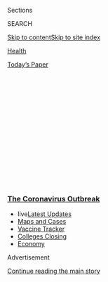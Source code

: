 <div id="app">

<div>

<div>

<div>

<div class="NYTAppHideMasthead css-1q2w90k e1suatyy0">

<div class="section css-ui9rw0 e1suatyy2">

<div class="css-eph4ug er09x8g0">

<div class="css-6n7j50">

</div>

<span class="css-1dv1kvn">Sections</span>

<div class="css-10488qs">

<span class="css-1dv1kvn">SEARCH</span>

</div>

[Skip to content](#site-content)[Skip to site
index](#site-index)

</div>

<div id="masthead-section-label" class="css-1wr3we4 eaxe0e00">

[Health](https://www.nytimes3xbfgragh.onion/section/health)

</div>

<div class="css-10698na e1huz5gh0">

</div>

</div>

<div id="masthead-bar-one" class="section hasLinks css-15hmgas e1csuq9d3">

<div class="css-uqyvli e1csuq9d0">

</div>

<div class="css-1uqjmks e1csuq9d1">

</div>

<div class="css-9e9ivx">

[](https://myaccount.nytimes3xbfgragh.onion/auth/login?response_type=cookie&client_id=vi)

</div>

<div class="css-1bvtpon e1csuq9d2">

[Today’s
Paper](https://www.nytimes3xbfgragh.onion/section/todayspaper)

</div>

</div>

</div>

</div>

<div data-aria-hidden="false">

<div id="site-content" data-role="main">

<div>

<div class="css-1aor85t" style="opacity:0.000000001;z-index:-1;visibility:hidden">

<div class="css-1hqnpie">

<div class="css-epjblv">

<span class="css-17xtcya">[Health](/section/health)</span><span class="css-x15j1o">|</span><span class="css-fwqvlz">‘It’s
Kitchen Sink Time’: Fast, Less-Accurate Coronavirus Tests May Be Good
Enough</span>

</div>

<div class="css-k008qs">

<div class="css-1iwv8en">

<span class="css-18z7m18"></span>

<div>

</div>

</div>

<span class="css-1n6z4y">https://nyti.ms/3fA2tMg</span>

<div class="css-1705lsu">

<div class="css-4xjgmj">

<div class="css-4skfbu" data-role="toolbar" data-aria-label="Social Media Share buttons, Save button, and Comments Panel with current comment count" data-testid="share-tools">

  - 
  - 
  - 
  - 
    
    <div class="css-6n7j50">
    
    </div>

  - 
  - 

</div>

</div>

</div>

</div>

</div>

</div>

<div class="css-13pd83m">

<div class="css-l9svim">

### [<span class="css-pa1jbp"><span class="css-1rxm0ex">The Coronavirus</span><span class="css-1rxm0ex"> Outbreak</span></span>](https://www.nytimes3xbfgragh.onion/news-event/coronavirus?name=styln-coronavirus-national&region=TOP_BANNER&variant=undefined&block=storyline_menu_recirc&action=click&pgtype=Article&impression_id=bdaebe10-e386-11ea-89f5-73e141fcc61b)

  - <span class="css-ousu42"><span class="css-12clwdu">live</span>[Latest
    Updates](https://www.nytimes3xbfgragh.onion/2020/08/20/world/coronavirus-covid.html?name=styln-coronavirus-national&region=TOP_BANNER&variant=undefined&block=storyline_menu_recirc&action=click&pgtype=Article&impression_id=bdaebe11-e386-11ea-89f5-73e141fcc61b)</span>
  - <span class="css-ousu42">[Maps and
    Cases](https://www.nytimes3xbfgragh.onion/interactive/2020/us/coronavirus-us-cases.html?name=styln-coronavirus-national&region=TOP_BANNER&variant=undefined&block=storyline_menu_recirc&action=click&pgtype=Article&impression_id=bdaebe12-e386-11ea-89f5-73e141fcc61b)</span>
  - <span class="css-ousu42">[Vaccine
    Tracker](https://www.nytimes3xbfgragh.onion/interactive/2020/science/coronavirus-vaccine-tracker.html?name=styln-coronavirus-national&region=TOP_BANNER&variant=undefined&block=storyline_menu_recirc&action=click&pgtype=Article&impression_id=bdaebe13-e386-11ea-89f5-73e141fcc61b)</span>
  - <span class="css-ousu42">[Colleges
    Closing](https://www.nytimes3xbfgragh.onion/2020/08/19/us/colleges-closing-covid.html?name=styln-coronavirus-national&region=TOP_BANNER&variant=undefined&block=storyline_menu_recirc&action=click&pgtype=Article&impression_id=bdaebe14-e386-11ea-89f5-73e141fcc61b)</span>
  - <span class="css-ousu42">[Economy](https://www.nytimes3xbfgragh.onion/live/2020/08/20/business/stock-market-today-coronavirus?name=styln-coronavirus-national&region=TOP_BANNER&variant=undefined&block=storyline_menu_recirc&action=click&pgtype=Article&impression_id=bdaee520-e386-11ea-89f5-73e141fcc61b)</span>

</div>

</div>

<div id="top-wrapper" class="css-1sy8kpn">

<div id="top-slug" class="css-l9onyx">

Advertisement

</div>

[Continue reading the main
story](#after-top)

<div class="ad top-wrapper" style="text-align:center;height:100%;display:block;min-height:250px">

<div id="top" class="place-ad" data-position="top" data-size-key="top">

</div>

</div>

<div id="after-top">

</div>

</div>

<div>

<div id="sponsor-wrapper" class="css-1hyfx7x">

<div id="sponsor-slug" class="css-19vbshk">

Supported by

</div>

[Continue reading the main
story](#after-sponsor)

<div id="sponsor" class="ad sponsor-wrapper" style="text-align:center;height:100%;display:block">

</div>

<div id="after-sponsor">

</div>

</div>

<div class="css-186x18t">

</div>

<div class="css-ls6wgr ehdk2mb0">

# ‘It’s Kitchen Sink Time’: Fast, Less-Accurate Coronavirus Tests May Be Good Enough

</div>

Experts are revising their views on the best methods to detect
infections, setting aside long-held standards so that the spread of the
virus can be more quickly tracked and contained.

<div class="css-79elbk" data-testid="photoviewer-wrapper">

<div class="css-z3e15g" data-testid="photoviewer-wrapper-hidden">

</div>

<div class="css-1a48zt4 ehw59r15" data-testid="photoviewer-children">

![<span class="css-16f3y1r e13ogyst0" data-aria-hidden="true">Health
workers with a rapid antigen test in Kolkata, India. These quicker tests
are less precise than other types in use, but are much faster at
producing results that help spot community
spread.</span><span class="css-cnj6d5 e1z0qqy90" itemprop="copyrightHolder"><span class="css-1ly73wi e1tej78p0">Credit...</span><span><span>Avishek
Das/SOPA Images/ZUMA Wire, via
Alamy</span></span></span>](https://static01.graylady3jvrrxbe.onion/images/2020/08/05/science/05VIRUS-TESTING1/merlin_175307841_d1dd6361-2c24-4bcb-a0ca-0936975e4412-articleLarge.jpg?quality=75&auto=webp&disable=upscale)

</div>

</div>

<div class="css-18e8msd">

<div class="css-vp77d3 epjyd6m0">

<div class="css-hus3qt ey68jwv0" data-aria-hidden="true">

[![Katherine J.
Wu](https://static01.graylady3jvrrxbe.onion/images/2020/08/11/reader-center/author-katherine-j-wu/author-katherine-j-wu-thumbLarge.png
"Katherine J. Wu")](https://www.nytimes3xbfgragh.onion/by/katherine-j--wu)

</div>

<div class="css-1baulvz">

By [<span class="css-1baulvz last-byline" itemprop="name">Katherine J.
Wu</span>](https://www.nytimes3xbfgragh.onion/by/katherine-j--wu)

</div>

</div>

  - 
    
    <div class="css-ld3wwf e16638kd2">
    
    Published Aug. 6, 2020Updated Aug. 7,
    2020
    
    </div>

  - 
    
    <div class="css-4xjgmj">
    
    <div class="css-pvvomx" data-role="toolbar" data-aria-label="Social Media Share buttons, Save button, and Comments Panel with current comment count" data-testid="share-tools">
    
      - 
      - 
      - 
      - 
        
        <div class="css-6n7j50">
        
        </div>
    
      - 
      - 
    
    </div>
    
    </div>

</div>

</div>

<div class="section meteredContent css-1r7ky0e" name="articleBody" itemprop="articleBody">

<div class="css-1fanzo5 StoryBodyCompanionColumn">

<div class="css-53u6y8">

For months, the call for [coronavirus
testing](https://www.nytimes3xbfgragh.onion/2020/08/15/us/coronavirus-testing-decrease.html)
has been led by one resounding refrain: To keep outbreaks under control,
doctors and researchers need to deploy the most accurate tests available
— ones reliable enough to root out as many infections as possible, even
in the absence of symptoms.

That’s long been the dogma of infectious disease diagnostics, experts
say, since it helps ensure that cases won’t be missed. During this
pandemic, that has meant relying heavily on PCR testing, an extremely
accurate but time- and labor-intensive method that requires samples to
be processed at laboratories.

But as the virus continues its rampage across the country and [tests
remain in short
supply](https://www.nytimes3xbfgragh.onion/2020/07/19/health/coronavirus-testing-viral-spread.html)
in many regions, researchers and public health experts have grown
increasingly vocal about revising this long-held credo. The best chance
to rein in the sprawling outbreaks in the United States now, experts
say, requires widespread adoption of less accurate tests, as long as
they’re [administered quickly and often
enough](https://www.nytimes3xbfgragh.onion/2020/07/03/opinion/coronavirus-tests.html).

“Even if you miss somebody on Day 1,” said Omai Garner, director of
clinical microbiology in the U.C.L.A. Health System. “If you test them
repeatedly, the argument is, you’ll catch them the next time around.”

</div>

</div>

<div class="css-1fanzo5 StoryBodyCompanionColumn">

<div class="css-53u6y8">

This quantity-over-quality strategy has its downsides, and is contingent
on an enormous supply of testing kits. But many experts believe more
rapid, frequent testing would identify those who need immediate medical
care — and perhaps even pinpoint those at greatest risk of spreading the
disease.

Such a considerable shift would likely be a welcome change for a country
where the status quo of testing was just described as “unacceptable,
period” by Dr. Anthony Fauci, the director of the National Institute of
Allergy and Infectious Diseases, in an interview Wednesday on CNN.

“If you had asked me this a couple months ago, I would have said we just
need to be doing the PCR tests,” said Susan Butler-Wu, a clinical
microbiologist at the University of Southern California. “But we are so
far gone in this country. It is a catastrophe. It’s kitchen sink time,
even if the tests are imperfect.”

Of the dozens of coronavirus tests that have been granted emergency use
authorization by the Food and Drug Administration, most rely on complex
laboratory procedures, like PCR, to detect the coronavirus’s genetic
material.

Only a handful are quick and simple enough to be run in what is called a
point-of-care setting, like a doctor’s office or urgent care clinic,
without the need for lab equipment. And these tests are still relatively
scarce nationwide. Government officials have pledged to [astronomically
scale up the number of point-of-care
tests](https://www.nih.gov/news-events/news-releases/nih-delivering-new-covid-19-testing-technologies-meet-us-demand)
by fall, increasing by millions the weekly tally of tests conducted.

</div>

</div>

<div class="css-1fanzo5 StoryBodyCompanionColumn">

<div class="css-53u6y8">

But many of the rapid tests at the center of this buzz still rely on
specialized machines that are neither cheap nor easy to produce in bulk.
And while some rapid tests, like the [Abbott ID
Now](https://www.nytimes3xbfgragh.onion/2020/07/06/health/fast-coronavirus-tests.html),
were [quickly adopted into the White
House](https://www.nytimes3xbfgragh.onion/interactive/2020/05/12/us/coronavirus-testing-white-house.html),
most are unlikely to get much play in the larger
community.

<div id="NYT_MAIN_CONTENT_1_REGION" class="css-9tf9ac">

<div>

<div id="styln-covid-updates-world" class="section interactive-content interactive-size-medium css-1ftcdic">

<div class="css-17ih8de interactive-body">

<div id="styln-briefing-block" data-asset-id="QXJ0aWNsZTpueXQ6Ly9hcnRpY2xlL2NlNTkwYjM3LWJmOWItNTdmYy05MmI1LWFlNjk3ZDBlZmU2NQ==">

<div class="briefing-block-header-section">

# [Latest Updates: The Coronavirus Outbreak](https://www.nytimes3xbfgragh.onion/2020/08/20/world/coronavirus-covid.html?action=click&pgtype=Article&state=default&region=MAIN_CONTENT_1&context=storylines_live_updates)

<div class="briefing-block-ts">

Updated 2020-08-21T07:46:15.883Z

</div>

</div>

  - [Shutdowns, warnings and scoldings follow alarming incidents on
    college
    campuses.](https://www.nytimes3xbfgragh.onion/2020/08/20/world/coronavirus-covid.html?action=click&pgtype=Article&state=default&region=MAIN_CONTENT_1&context=storylines_live_updates#link-68774d88)
  - [Biden knocks Trump’s pandemic response, and outlines a national
    strategy.](https://www.nytimes3xbfgragh.onion/2020/08/20/world/coronavirus-covid.html?action=click&pgtype=Article&state=default&region=MAIN_CONTENT_1&context=storylines_live_updates#link-26b58724)
  - [U.S. health agencies announce moves to confront the flu season and
    plummeting child vaccination
    rates.](https://www.nytimes3xbfgragh.onion/2020/08/20/world/coronavirus-covid.html?action=click&pgtype=Article&state=default&region=MAIN_CONTENT_1&context=storylines_live_updates#link-4e542da3)

<div class="briefing-block-footer">

<div class="briefing-block-footer-meta">

[See more
updates](https://www.nytimes3xbfgragh.onion/2020/08/20/world/coronavirus-covid.html?action=click&pgtype=Article&state=default&region=MAIN_CONTENT_1&context=storylines_live_updates)

</div>

<div class="briefing-block-briefinglinks">

<span>More live coverage:</span>
[Markets](https://www.nytimes3xbfgragh.onion/live/2020/08/20/business/stock-market-today-coronavirus?action=click&pgtype=Article&state=default&region=MAIN_CONTENT_1&context=storylines_live_updates)

</div>

</div>

</div>

</div>

</div>

</div>

</div>

“We can’t have these in every household,” said Michael Mina, an
epidemiologist at Harvard University’s School of Public Health and a
[vocal proponent of speedy
testing](https://www.nytimes3xbfgragh.onion/2020/07/03/opinion/coronavirus-tests.html).

</div>

</div>

<div class="css-79elbk" data-testid="photoviewer-wrapper">

<div class="css-z3e15g" data-testid="photoviewer-wrapper-hidden">

</div>

<div class="css-1a48zt4 ehw59r15" data-testid="photoviewer-children">

![<span class="css-16f3y1r e13ogyst0" data-aria-hidden="true">An Abbott
Laboratories ID Now rapid testing
machine.</span><span class="css-cnj6d5 e1z0qqy90" itemprop="copyrightHolder"><span class="css-1ly73wi e1tej78p0">Credit...</span><span>Carlos
Osorio/Associated
Press</span></span>](https://static01.graylady3jvrrxbe.onion/images/2020/08/05/science/05VIRUS-TESTING2/05VIRUS-TESTING2-articleLarge.jpg?quality=75&auto=webp&disable=upscale)

</div>

</div>

<div class="css-1fanzo5 StoryBodyCompanionColumn">

<div class="css-53u6y8">

A better option, Dr. Mina said, might be antigen testing, which
identifies pieces of protein. Two such tests, made by BD and Quidel,
have received emergency authorization from the F.D.A. Both require
instruments to run, but even simpler versions of this technology could
provide a fast answer in the same way as pregnancy tests, allowing users
to swab their mouths or noses or spit into a tube, then read the results
as colored bars on a strip of paper within minutes.

These tests could be done at a doctor’s office, or even at home — no
fancy machines or specially trained personnel required — and cost just a
few dollars a pop, perhaps even less. And there would be no delays of a
week or longer. Companies like the Massachusetts-based E25Bio are
currently cooking up tests that might fit this need.

Such convenient setups could resolve some of the [supply shortages that
have plagued testing laboratories across the nation for
months](https://www.nytimes3xbfgragh.onion/2020/07/23/health/coronavirus-testing-supply-shortage.html)
and caused a national embarrassment over inadequate, inaccessible
testing. In many cities, people are still experiencing turnaround times
of over a week, sometimes three or more — as people did at the beginning
of the U.S. epidemics — for results from PCR-based tests, effectively
rendering them useless for themselves and the people around them.

Hamstrung by a long delay, even an accurate test can morph into a
useless one.

Natalie Magnus, who got tested in Winnebago County, Ill., on July 14,
still didn’t have results 22 days later. Her brother and sister-in-law,
who were each tested twice at separate facilities in Colorado on July 7
and July 8, have so far received only one set of results after a 17-day
wait. One of them was positive for the coronavirus.

</div>

</div>

<div class="css-1fanzo5 StoryBodyCompanionColumn">

<div class="css-53u6y8">

Ms. Magnus, who has already completed a two-week quarantine at home, no
longer cares if she gets her results. “By now, that doesn’t tell me
anything,” she said.

<div id="NYT_MAIN_CONTENT_2_REGION" class="css-9tf9ac">

<div>

</div>

</div>

Antigen tests, on the other hand, can be low-tech and easy to
manufacture en masse. Distributed weekly or even daily, they could
painlessly screen people headed back into offices, schools and
universities, delivering peace of mind to parents, teachers and
employers. Everyone — not just those feeling ill — would have an easier
way to assess their health status on a regular basis.

“The goal here is to detect as many infections as possible,” said Daniel
Larremore, an applied mathematician who models infectious diseases at
the University of Colorado, Boulder. “That means taking as many shots on
goal as we can.”

Broad distribution of antigen tests might also ease the demand for PCR,
which still has an important role in hospitals and vulnerable
communities like nursing homes. As things stand, many doctors still
can’t get their patients’ results within 24 hours.

In those settings, accuracy is crucial, said Melissa Miller, director of
the Clinical Molecular Microbiology Laboratory for U.N.C. Hospitals.
“You don’t want to miss that diagnosis.”

There are drawbacks. Antigen tests will miss some people who would test
positive by PCR, which amplifies coronavirus RNA and picks up even tiny
amounts of it. With antigen tests, proteins can’t be copied in the same
way, making it easier to mistake some people who are carrying minute
levels of the coronavirus in their bodies as pathogen-free. Some antigen
tests used in the past [miss up to half the infections they look
for](https://slack-redir.net/link?url=https%3A%2F%2Fwww.cdc.gov%2Fflu%2Fprofessionals%2Fdiagnosis%2Fclinician_guidance_ridt.htm).

Early on, many experts balked because of these shortcomings. “As
laboratorians, we wanted the most sensitive test, the most specific
test, the most accurate test,” Dr. Miller said. “End of story.”

</div>

</div>

<div class="css-1fanzo5 StoryBodyCompanionColumn">

<div class="css-53u6y8">

But Dr. Mina argues that false negatives might not be as bad as they
seem.

Virus levels vary from person to person, and can wax and wane in an
individual over the course of an infection, typically peaking around the
time symptoms first appear. People carrying — and thus probably shedding
— gobs of germs will most likely turn up positive using every test on
the market, Dr. Mina said. Those harboring less virus in their bodies
might get more mixed results. Many of these individuals, however,
probably aren’t the cases of most concern.

It’s another way to look at testing accuracy, Dr. Mina said: “Detecting
the most infectious
people.”

<div id="NYT_MAIN_CONTENT_3_REGION" class="css-9tf9ac">

<div>

<div id="styln-prism-freeform-1594220623585" class="section interactive-content interactive-size-medium css-1ftcdic">

<div class="css-17ih8de interactive-body">

<div id="prism-freeform-block-18477" class="css-19mumt8" data-role="complementary" data-storyline="The Coronavirus Outbreak" data-truncated="true" tabindex="0">

<div class="css-a8d9oz">

<div class="css-eb027h">

[](https://www.nytimes3xbfgragh.onion/news-event/coronavirus?action=click&pgtype=Article&state=default&region=MAIN_CONTENT_3&context=storylines_faq)

### The Coronavirus Outbreak ›

#### Frequently Asked Questions

Updated August 17, 2020

  - #### Why does standing six feet away from others help?
    
      - The coronavirus spreads primarily through droplets from your
        mouth and nose, especially when you cough or sneeze. The C.D.C.,
        one of the organizations using that measure, [bases its
        recommendation of six
        feet](https://www.nytimes3xbfgragh.onion/2020/04/14/health/coronavirus-six-feet.html?action=click&pgtype=Article&state=default&region=MAIN_CONTENT_3&context=storylines_faq)
        on the idea that most large droplets that people expel when they
        cough or sneeze will fall to the ground within six feet. But six
        feet has never been a magic number that guarantees complete
        protection. Sneezes, for instance, can launch droplets a lot
        farther than six feet, [according to a recent
        study](https://jamanetwork.com/journals/jama/fullarticle/2763852).
        It's a rule of thumb: You should be safest standing six feet
        apart outside, especially when it's windy. But keep a mask on at
        all times, even when you think you’re far enough apart.

  - #### I have antibodies. Am I now immune?
    
      - As of right now,[that seems likely, for at least several
        months.](https://www.nytimes3xbfgragh.onion/2020/07/22/health/covid-antibodies-herd-immunity.html?action=click&pgtype=Article&state=default&region=MAIN_CONTENT_3&context=storylines_faq)
        There have been frightening accounts of people suffering what
        seems to be a second bout of Covid-19. But experts say these
        patients may have a drawn-out course of infection, with the
        virus taking a slow toll weeks to months after initial exposure.
        People infected with the coronavirus typically
        [produce](https://www.nature.com/articles/s41586-020-2456-9)
        immune molecules called antibodies, which are [protective
        proteins made in response to an
        infection](https://www.nytimes3xbfgragh.onion/2020/05/07/health/coronavirus-antibody-prevalence.html?action=click&pgtype=Article&state=default&region=MAIN_CONTENT_3&context=storylines_faq)[.
        These antibodies
        may](https://www.nytimes3xbfgragh.onion/2020/05/07/health/coronavirus-antibody-prevalence.html?action=click&pgtype=Article&state=default&region=MAIN_CONTENT_3&context=storylines_faq)
        last in the body [only two to three
        months](https://www.nature.com/articles/s41591-020-0965-6),
        which may seem worrisome, but that’s perfectly normal after an
        acute infection subsides, said Dr. Michael Mina, an immunologist
        at Harvard University. It may be possible to get the coronavirus
        again, but it’s highly unlikely that it would be possible in a
        short window of time from initial infection or make people
        sicker the second time.

  - #### I’m a small-business owner. Can I get relief?
    
      - The [stimulus bills enacted in
        March](https://www.nytimes3xbfgragh.onion/article/small-business-loans-stimulus-grants-freelancers-coronavirus.html?action=click&pgtype=Article&state=default&region=MAIN_CONTENT_3&context=storylines_faq)
        offer help for the millions of American small businesses. Those
        eligible for aid are businesses and nonprofit organizations with
        fewer than 500 workers, including sole proprietorships,
        independent contractors and freelancers. Some larger companies
        in some industries are also eligible. The help being offered,
        which is being managed by the Small Business Administration,
        includes the Paycheck Protection Program and the Economic Injury
        Disaster Loan program. But lots of folks have [not yet seen
        payouts.](https://www.nytimes3xbfgragh.onion/interactive/2020/05/07/business/small-business-loans-coronavirus.html?action=click&pgtype=Article&state=default&region=MAIN_CONTENT_3&context=storylines_faq)
        Even those who have received help are confused: The rules are
        draconian, and some are stuck sitting on [money they don’t know
        how to
        use.](https://www.nytimes3xbfgragh.onion/2020/05/02/business/economy/loans-coronavirus-small-business.html?action=click&pgtype=Article&state=default&region=MAIN_CONTENT_3&context=storylines_faq)
        Many small-business owners are getting less than they expected
        or [not hearing anything at
        all.](https://www.nytimes3xbfgragh.onion/2020/06/10/business/Small-business-loans-ppp.html?action=click&pgtype=Article&state=default&region=MAIN_CONTENT_3&context=storylines_faq)

  - #### What are my rights if I am worried about going back to work?
    
      - Employers have to provide [a safe
        workplace](https://www.osha.gov/SLTC/covid-19/standards.html)
        with policies that protect everyone equally. [And if one of your
        co-workers tests positive for the coronavirus, the
        C.D.C.](https://www.nytimes3xbfgragh.onion/article/coronavirus-money-unemployment.html?action=click&pgtype=Article&state=default&region=MAIN_CONTENT_3&context=storylines_faq)
        has said that [employers should tell their
        employees](https://www.cdc.gov/coronavirus/2019-ncov/community/guidance-business-response.html)
        -- without giving you the sick employee’s name -- that they may
        have been exposed to the virus.

  - #### What is school going to look like in September?
    
      - It is unlikely that many schools will return to a normal
        schedule this fall, requiring the grind of [online
        learning](https://www.nytimes3xbfgragh.onion/2020/06/05/us/coronavirus-education-lost-learning.html?action=click&pgtype=Article&state=default&region=MAIN_CONTENT_3&context=storylines_faq),
        [makeshift child
        care](https://www.nytimes3xbfgragh.onion/2020/05/29/us/coronavirus-child-care-centers.html?action=click&pgtype=Article&state=default&region=MAIN_CONTENT_3&context=storylines_faq)
        and [stunted
        workdays](https://www.nytimes3xbfgragh.onion/2020/06/03/business/economy/coronavirus-working-women.html?action=click&pgtype=Article&state=default&region=MAIN_CONTENT_3&context=storylines_faq)
        to continue. California’s two largest public school districts —
        Los Angeles and San Diego — said on July 13, that [instruction
        will be remote-only in the
        fall](https://www.nytimes3xbfgragh.onion/2020/07/13/us/lausd-san-diego-school-reopening.html?action=click&pgtype=Article&state=default&region=MAIN_CONTENT_3&context=storylines_faq),
        citing concerns that surging coronavirus infections in their
        areas pose too dire a risk for students and teachers. Together,
        the two districts enroll some 825,000 students. They are the
        largest in the country so far to abandon plans for even a
        partial physical return to classrooms when they reopen in
        August. For other districts, the solution won’t be an
        all-or-nothing approach. [Many
        systems](https://bioethics.jhu.edu/research-and-outreach/projects/eschool-initiative/school-policy-tracker/),
        including the nation’s largest, New York City, are devising
        [hybrid
        plans](https://www.nytimes3xbfgragh.onion/2020/06/26/us/coronavirus-schools-reopen-fall.html?action=click&pgtype=Article&state=default&region=MAIN_CONTENT_3&context=storylines_faq)
        that involve spending some days in classrooms and other days
        online. There’s no national policy on this yet, so check with
        your municipal school system regularly to see what is happening
        in your
community.

<div id="styln-survey-component-18477" class="styln-survey-component" data-surveyname="faq" data-surveystoryline="coronavirus">

</div>

</div>

<div class="css-6mllg9">

</div>

<div class="css-pmm6ed">

<span class="css-5gimkt"></span>

</div>

</div>

</div>

</div>

</div>

</div>

</div>

Researchers don’t yet know how much virus a person needs to carry in
their body to actually transmit it. But the range in which the accuracy
of antigen tests starts to drop off is probably far below that level,
Dr. Mina said.

Testing frequency can also be a formidable foe to disease transmission.
In a recent
[paper](https://www.medrxiv.org/content/10.1101/2020.06.22.20136309v2)
that has yet to be published in a peer-reviewed scientific journal, he
and Dr. Larremore showed through mathematical models that a relatively
insensitive test, rolled out twice a week, vastly outperformed a more
accurate test, administered once every two weeks, in curbing the spread
of disease. Other studies pitting speed against sensitivity have [come
to similar
conclusions](https://jamanetwork.com/journals/jamanetworkopen/fullarticle/2768923).

The upshot here is a practical one, Dr. Garner said. “You’re not trying
to find every single person who has the virus,” he said. “You’re trying
to mitigate outbreaks.”

That approach is a substantial departure from the way that many lab
researchers have traditionally tackled infectious disease testing.

</div>

</div>

<div class="css-1fanzo5 StoryBodyCompanionColumn">

<div class="css-53u6y8">

“We’re in sort of a new era of testing,” said Esther Babady, a clinical
microbiologist at Memorial Sloan Kettering Cancer Center. “Usually we
use tests to diagnose disease states in patients, not look for disease
states. Now, with
[Covid](https://www.nytimes3xbfgragh.onion/2020/08/07/us/covid-test-accuracy-governor-dewine-ohio.html),
we are starting to look for this virus
everywhere.”

</div>

</div>

<div class="css-79elbk" data-testid="photoviewer-wrapper">

<div class="css-z3e15g" data-testid="photoviewer-wrapper-hidden">

</div>

<div class="css-1a48zt4 ehw59r15" data-testid="photoviewer-children">

<div class="css-1xdhyk6 erfvjey0">

<span class="css-1ly73wi e1tej78p0">Image</span>

<div class="css-zjzyr8">

<div data-testid="lazyimage-container" style="height:257.77777777777777px">

</div>

</div>

</div>

<span class="css-16f3y1r e13ogyst0" data-aria-hidden="true">A
coronavirus drive-through test site in Miami-Dade County last
month.</span><span class="css-cnj6d5 e1z0qqy90" itemprop="copyrightHolder"><span class="css-1ly73wi e1tej78p0">Credit...</span><span>Joe
Raedle/Getty Images</span></span>

</div>

</div>

<div class="css-1fanzo5 StoryBodyCompanionColumn">

<div class="css-53u6y8">

A testing rethink this substantial will inevitably come with snags. The
success of the speedy testing strategy hinges heavily on availability —
something the United States has utterly failed at since the virus first
made landfall within its borders. Ramping up antigen testing may only
add strain to an already sputtering supply chain, potentially hampering
plans for widespread use.

“If you test people all the time, you can account for lack of
sensitivity,” Dr. Butler-Wu said. “But are you really going to test
people all the time? If the answer is no, then that lack of sensitivity
becomes more of a big deal.”

And many experts are still hesitant to trust negative antigen results,
which may need to be backed up with a more sensitive test. That might
not be very burdensome in the midst of an outbreak, when positivity
rates are likely to be high, Dr. Babady said. In spots where infection
rates are especially low, however, “that is not going to be the best
approach to testing,” she said.

Cheap tests also aren’t the same thing as free tests. Even $1 tests can
start to rack up quite a bill, especially for large families hoping to
do daily checkups [or nursing home aides required to get tested
repeatedly.](https://www.nytimes3xbfgragh.onion/2020/06/09/health/testing-coronavirus-nursing-homes-workers.html)
Left unregulated, the testing market could end up exacerbating the
socioeconomic split that’s already disproportionately burdened some
sectors of the population with the worst effects of Covid-19.

Concerns over accuracy bogged down the approval process for simple,
speedy tests. F.D.A. guidelines stipulate that any new coronavirus test
vying for emergency clearance from the agency [must perform nearly as
well](https://www.fda.gov/news-events/press-announcements/coronavirus-covid-19-update-fda-posts-new-template-home-and-over-counter-diagnostic-tests-use-non)
as the gold standard of PCR.

The F.D.A.’s rules frustrate Dr. Mina, who noted that several companies
on the verge of debuting antigen tests have found the regulatory hurdles
daunting. “Many of them are not even bothering,” he said. “‘Our product
might not be good enough. So what’s the point?’”

</div>

</div>

<div class="css-1fanzo5 StoryBodyCompanionColumn">

<div class="css-53u6y8">

That’s left the onus on the few companies who already have the F.D.A.’s
green light. In hopes of encouraging a speedier, ramped up production,
the governors of seven states announced this week a joint bid to
[purchase a total of 3.5 million antigen tests from BD and
Quidel](https://governor.maryland.gov/2020/08/04/governors-of-maryland-louisiana-massachusetts-michigan-ohio-and-virginia-announce-major-bipartisan-interstate-compact-for-three-million-rapid-antigen-tests/).

There probably isn’t one way to grapple with all these issues — and
certainly not an obvious one, Dr. Butler-Wu said. What’s clear to her
and others, though, is that the current situation is untenable.

“Our backs are against the wall, and it’s Hail Mary time,” Dr. Butler-Wu
said. “We have to try something different.”

</div>

</div>

<div>

</div>

</div>

<div>

</div>

<div>

</div>

<div>

</div>

<div>

<div id="bottom-wrapper" class="css-1ede5it">

<div id="bottom-slug" class="css-l9onyx">

Advertisement

</div>

[Continue reading the main
story](#after-bottom)

<div id="bottom" class="ad bottom-wrapper" style="text-align:center;height:100%;display:block;min-height:90px">

</div>

<div id="after-bottom">

</div>

</div>

</div>

</div>

</div>

## Site Index

<div>

</div>

## Site Information Navigation

  - [© <span>2020</span> <span>The New York Times
    Company</span>](https://help.nytimes3xbfgragh.onion/hc/en-us/articles/115014792127-Copyright-notice)

<!-- end list -->

  - [NYTCo](https://www.nytco.com/)
  - [Contact
    Us](https://help.nytimes3xbfgragh.onion/hc/en-us/articles/115015385887-Contact-Us)
  - [Work with us](https://www.nytco.com/careers/)
  - [Advertise](https://nytmediakit.com/)
  - [T Brand Studio](http://www.tbrandstudio.com/)
  - [Your Ad
    Choices](https://www.nytimes3xbfgragh.onion/privacy/cookie-policy#how-do-i-manage-trackers)
  - [Privacy](https://www.nytimes3xbfgragh.onion/privacy)
  - [Terms of
    Service](https://help.nytimes3xbfgragh.onion/hc/en-us/articles/115014893428-Terms-of-service)
  - [Terms of
    Sale](https://help.nytimes3xbfgragh.onion/hc/en-us/articles/115014893968-Terms-of-sale)
  - [Site
    Map](https://spiderbites.nytimes3xbfgragh.onion)
  - [Help](https://help.nytimes3xbfgragh.onion/hc/en-us)
  - [Subscriptions](https://www.nytimes3xbfgragh.onion/subscription?campaignId=37WXW)

</div>

</div>

</div>

</div>
